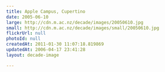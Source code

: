 ```yaml
---
title: Apple Campus, Cupertino
date: 2005-06-10
large: http://cdn.m.ac.nz/decade/images/20050610.jpg
small: http://cdn.m.ac.nz/decade/images/small/20050610.jpg
flickrUrl: null
photoId: null
createdAt: 2011-01-30 11:07:18.819869
updatedAt: 2006-04-17 23:41:28
layout: decade-image

---
```



